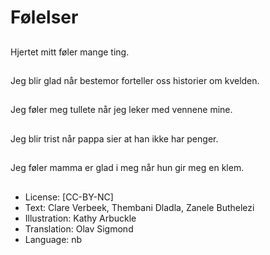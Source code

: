 # Følelser

##
Hjertet mitt føler mange ting.

##
Jeg blir glad når bestemor forteller oss historier om kvelden.

##
Jeg føler meg tullete når jeg leker med vennene mine.

##
Jeg blir trist når pappa sier at han ikke har penger.

##
Jeg føler mamma er glad i meg når hun gir meg en klem.

##
* License: [CC-BY-NC]
* Text: Clare Verbeek, Thembani Dladla, Zanele Buthelezi
* Illustration: Kathy Arbuckle
* Translation: Olav Sigmond
* Language: nb
